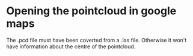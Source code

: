 # Opening the pointcloud in google maps

The .pcd file must have been coverted from a .las file. Otherwise it won't have information about the centre of the pointcloud.